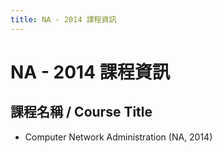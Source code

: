 ```yaml
---
title: NA - 2014 課程資訊
---
```


# NA - 2014 課程資訊

## 課程名稱 / Course Title
- Computer Network Administration (NA, 2014)
